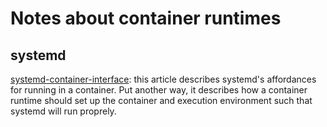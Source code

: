 # Notes about container runtimes

## systemd

[systemd-container-interface][]: this article describes systemd's
affordances for running in a container.  Put another way, it
describes how a container runtime should set up the container
and execution environment such that systemd will run proprely.

[systemd-container-interface]: https://systemd.io/CONTAINER_INTERFACE/
